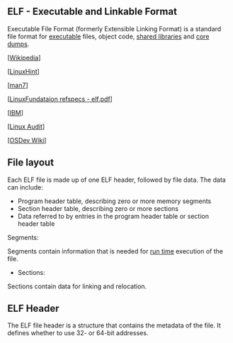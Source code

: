 ## ELF - Executable and Linkable Format

Executable File Format (formerly Extensible Linking Format) is a standard file format for [executable](https://en.wikipedia.org/wiki/Executable) files, object code, [shared libraries](https://en.wikipedia.org/wiki/Library_(computing)) and [core dumps](https://en.wikipedia.org/wiki/Core_dump).

[[Wikipedia](https://en.wikipedia.org/wiki/Executable_and_Linkable_Format)]

[[LinuxHint](https://linuxhint.com/understanding_elf_file_format/)]

[[man7](https://man7.org/linux/man-pages/man5/elf.5.html)]

[[LinuxFundataion refspecs - elf.pdf](https://refspecs.linuxfoundation.org/elf/elf.pdf)]

[[IBM](https://www.ibm.com/docs/en/ztpf/1.1.0.14?topic=linkage-executable-linking-format-elf)]

[[Linux Audit](https://linux-audit.com/elf-binaries-on-linux-understanding-and-analysis/)]

[[OSDev Wiki](https://wiki.osdev.org/ELF)]



## File layout

Each ELF file is made up of one ELF header, followed by file data. The data can include:

- Program header table, describing zero or more memory segments
- Section header table, describing zero or more sections
- Data referred to by entries in the program header table or section header table

Segments:

Segments contain information that is needed for [run time](https://en.wikipedia.org/wiki/Run_time_(program_lifecycle_phase)) execution of the file.


- Sections:

Sections contain data for linking and relocation.

## ELF Header

The ELF file header is a structure that contains the metadata of the file. It defines whether to use 32- or 64-bit addresses.